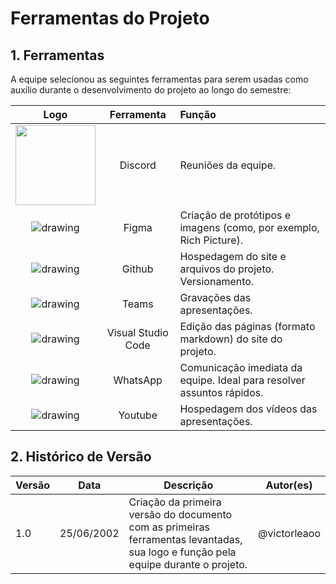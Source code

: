 # Ferramentas do Projeto

## 1. Ferramentas
A equipe selecionou as seguintes ferramentas para serem usadas como auxílio durante o desenvolvimento do projeto ao longo do semestre:

| Logo | Ferramenta | Função |
| :--: | :--------: | :----- |
| <img src="https://raw.githubusercontent.com/Requisitos-de-Software/2022.1-Grupo-03/main/docs/media/logo-discord.png" width="128" height="128"/> | Discord | Reuniões da equipe. |
| ![drawing](https://raw.githubusercontent.com/Requisitos-de-Software/2022.1-Grupo-03/main/docs/media/logo-figma.png) | Figma | Criação de protótipos e imagens (como, por exemplo, Rich Picture). |
| ![drawing](https://raw.githubusercontent.com/Requisitos-de-Software/2022.1-Grupo-03/main/docs/media/logo-github.png) | Github | Hospedagem do site e arquivos do projeto. Versionamento. |
| ![drawing](https://raw.githubusercontent.com/Requisitos-de-Software/2022.1-Grupo-03/main/docs/media/logo-teams.png) | Teams | Gravações das apresentações. |
| ![drawing](https://raw.githubusercontent.com/Requisitos-de-Software/2022.1-Grupo-03/main/docs/media/logo-vscode.png) | Visual Studio Code | Edição das páginas (formato markdown) do site do projeto. |
| ![drawing](https://raw.githubusercontent.com/Requisitos-de-Software/2022.1-Grupo-03/main/docs/media/logo-wpp.png) | WhatsApp | Comunicação imediata da equipe. Ideal para resolver assuntos rápidos. |
| ![drawing](https://raw.githubusercontent.com/Requisitos-de-Software/2022.1-Grupo-03/main/docs/media/logo-youtube.png) | Youtube | Hospedagem dos vídeos das apresentações. |

## 2. Histórico de Versão
| Versão | Data | Descrição | Autor(es) |
| ------ | ---- | --------- | --------- |
| 1.0    | 25/06/2002 | Criação da primeira versão do documento com as primeiras ferramentas levantadas, sua logo e função pela equipe durante o projeto. | @victorleaoo |